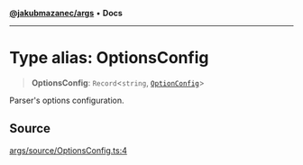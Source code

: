 [**@jakubmazanec/args**](../README.md) • **Docs**

---

# Type alias: OptionsConfig

> **OptionsConfig**: `Record`\<`string`, [`OptionConfig`](OptionConfig.md)\>

Parser's options configuration.

## Source

[args/source/OptionsConfig.ts:4](https://github.com/jakubmazanec/tools/blob/2f8bfe433bf76006231c1e3b5197238029672b8c/packages/args/source/OptionsConfig.ts#L4)
